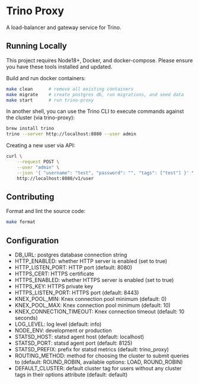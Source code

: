 # Trino Proxy

A load-balancer and gateway service for Trino.

## Running Locally

This project requires Node18+, Docker, and docker-compose. Please ensure you have these tools installed and updated.

Build and run docker containers:

```sh
make clean      # remove all existing containers
make migrate    # create postgres db, run migrations, and seed data
make start      # run trino-proxy
```

In another shell, you can use the Trino CLI to execute commands against the cluster (via trino-proxy):

```sh
brew install trino
trino --server http://localhost:8080 --user admin
```

Creating a new user via API:

```sh
curl \
    --request POST \
    --user "admin" \
    --json '{ "username": "test", "password": "", "tags": ["test"] }' \
    http://localhost:8080/v1/user
```

## Contributing

Format and lint the source code:

```sh
make format
```

## Configuration

- DB_URL: postgres database connection string
- HTTP_ENABLED: whether HTTP server is enabled (set to true)
- HTTP_LISTEN_PORT: HTTP port (default: 8080)
- HTTPS_CERT: HTTPS certificate
- HTTPS_ENABLED: whether HTTPS server is enabled (set to true)
- HTTPS_KEY: HTTPS private key
- HTTPS_LISTEN_PORT: HTTPS port (default: 8443)
- KNEX_POOL_MIN: Knex connection pool minimum (default: 0)
- KNEX_POOL_MAX: Knex connection pool minimum (default: 10)
- KNEX_CONNECTION_TIMEOUT: Knex connection timeout (default: 10 seconds)
- LOG_LEVEL: log level (default: info)
- NODE_ENV: development or production
- STATSD_HOST: statsd agent host (default: localhost)
- STATSD_PORT: statsd agent port (default: 8125)
- STATSD_PREFIX: prefix for statsd metrics (default: trino_proxy)
- ROUTING_METHOD: method for choosing the cluster to submit queries to (default: ROUND_ROBIN, available options: LOAD, ROUND_ROBIN)
- DEFAULT_CLUSTER: default cluster tag for users without any cluster tags in their options attribute (default: default)